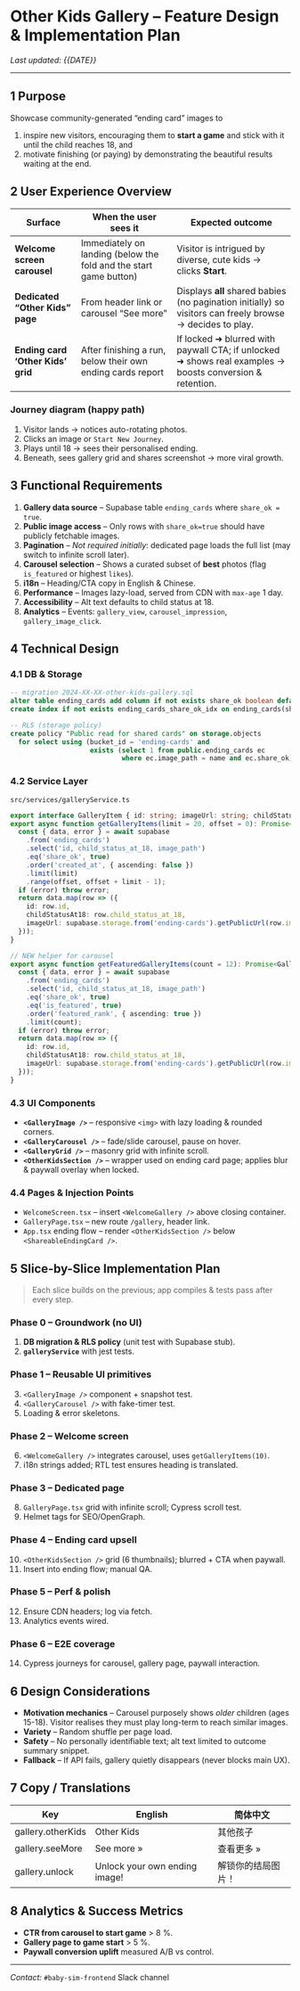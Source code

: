 # Other Kids Gallery – Feature Design & Implementation Plan

_Last updated: {{DATE}}_

---

## 1  Purpose
Showcase community-generated “ending card” images to
1. inspire new visitors, encouraging them to **start a game** and stick with it until the child reaches 18, and
2. motivate finishing (or paying) by demonstrating the beautiful results waiting at the end.

## 2  User Experience Overview

| Surface | When the user sees it | Expected outcome |
|---------|-----------------------|------------------|
| **Welcome screen carousel** | Immediately on landing (below the fold and the start game button) | Visitor is intrigued by diverse, cute kids → clicks **Start**. |
| **Dedicated “Other Kids” page** | From header link or carousel “See more” | Displays **all** shared babies (no pagination initially) so visitors can freely browse → decides to play. |
| **Ending card ‘Other Kids’ grid** | After finishing a run, below their own ending cards report | If locked ➜ blurred with paywall CTA; if unlocked ➜ shows real examples → boosts conversion & retention. |

### Journey diagram (happy path)
1. Visitor lands → notices auto-rotating photos.
2. Clicks an image or `Start New Journey`.
3. Plays until 18 → sees their personalised ending.
4. Beneath, sees gallery grid and shares screenshot → more viral growth.

## 3  Functional Requirements

1. **Gallery data source** – Supabase table `ending_cards` where `share_ok = true`.
2. **Public image access** – Only rows with `share_ok=true` should have publicly fetchable images.
3. **Pagination** – _Not required initially_: dedicated page loads the full list (may switch to infinite scroll later).
4. **Carousel selection** – Shows a curated subset of **best** photos (flag `is_featured` or highest `likes`).
5. **i18n** – Heading/CTA copy in English & Chinese.
6. **Performance** – Images lazy-load, served from CDN with `max-age` 1 day.
7. **Accessibility** – Alt text defaults to child status at 18.
8. **Analytics** – Events: `gallery_view`, `carousel_impression`, `gallery_image_click`.

## 4  Technical Design

### 4.1 DB & Storage
```sql
-- migration 2024-XX-XX-other-kids-gallery.sql
alter table ending_cards add column if not exists share_ok boolean default false;
create index if not exists ending_cards_share_ok_idx on ending_cards(share_ok) where share_ok;

-- RLS (storage policy)
create policy "Public read for shared cards" on storage.objects
  for select using (bucket_id = 'ending-cards' and
                    exists (select 1 from public.ending_cards ec
                            where ec.image_path = name and ec.share_ok));
```

### 4.2 Service Layer
`src/services/galleryService.ts`
```ts
export interface GalleryItem { id: string; imageUrl: string; childStatusAt18: string }
export async function getGalleryItems(limit = 20, offset = 0): Promise<GalleryItem[]> {
  const { data, error } = await supabase
    .from('ending_cards')
    .select('id, child_status_at_18, image_path')
    .eq('share_ok', true)
    .order('created_at', { ascending: false })
    .limit(limit)
    .range(offset, offset + limit - 1);
  if (error) throw error;
  return data.map(row => ({
    id: row.id,
    childStatusAt18: row.child_status_at_18,
    imageUrl: supabase.storage.from('ending-cards').getPublicUrl(row.image_path).data.publicUrl,
  }));
}

// NEW helper for carousel
export async function getFeaturedGalleryItems(count = 12): Promise<GalleryItem[]> {
  const { data, error } = await supabase
    .from('ending_cards')
    .select('id, child_status_at_18, image_path')
    .eq('share_ok', true)
    .eq('is_featured', true)
    .order('featured_rank', { ascending: true })
    .limit(count);
  if (error) throw error;
  return data.map(row => ({
    id: row.id,
    childStatusAt18: row.child_status_at_18,
    imageUrl: supabase.storage.from('ending-cards').getPublicUrl(row.image_path).data.publicUrl,
  }));
}
```

### 4.3 UI Components
- **`<GalleryImage />`** – responsive `<img>` with lazy loading & rounded corners.
- **`<GalleryCarousel />`** – fade/slide carousel, pause on hover.
- **`<GalleryGrid />`** – masonry grid with infinite scroll.
- **`<OtherKidsSection />`** – wrapper used on ending card page; applies blur & paywall overlay when locked.

### 4.4 Pages & Injection Points
- `WelcomeScreen.tsx` – insert `<WelcomeGallery />` above closing container.
- `GalleryPage.tsx` – new route `/gallery`, header link.
- `App.tsx` ending flow – render `<OtherKidsSection />` below `<ShareableEndingCard />`.

## 5  Slice-by-Slice Implementation Plan

> Each slice builds on the previous; app compiles & tests pass after every step.

### Phase 0 – Groundwork (no UI)
1. **DB migration & RLS policy** (unit test with Supabase stub).
2. **`galleryService`** with jest tests.

### Phase 1 – Reusable UI primitives
3. `<GalleryImage />` component + snapshot test.
4. `<GalleryCarousel />` with fake-timer test.
5. Loading & error skeletons.

### Phase 2 – Welcome screen
6. `<WelcomeGallery />` integrates carousel, uses `getGalleryItems(10)`.
7. i18n strings added; RTL test ensures heading is translated.

### Phase 3 – Dedicated page
8. `GalleryPage.tsx` grid with infinite scroll; Cypress scroll test.
9. Helmet tags for SEO/OpenGraph.

### Phase 4 – Ending card upsell
10. `<OtherKidsSection />` grid (6 thumbnails); blurred + CTA when paywall.
11. Insert into ending flow; manual QA.

### Phase 5 – Perf & polish
12. Ensure CDN headers; log via fetch.
13. Analytics events wired.

### Phase 6 – E2E coverage
14. Cypress journeys for carousel, gallery page, paywall interaction.

## 6  Design Considerations
* **Motivation mechanics** – Carousel purposely shows *older* children (ages 15-18). Visitor realises they must play long-term to reach similar images.
* **Variety** – Random shuffle per page load.
* **Safety** – No personally identifiable text; alt text limited to outcome summary snippet.
* **Fallback** – If API fails, gallery quietly disappears (never blocks main UX).

## 7  Copy / Translations
| Key | English | 简体中文 |
|-----|---------|----------|
| gallery.otherKids | Other Kids | 其他孩子 |
| gallery.seeMore | See more » | 查看更多 » |
| gallery.unlock | Unlock your own ending image! | 解锁你的结局图片！ |

## 8  Analytics & Success Metrics
* **CTR from carousel to start game** > 8 %.
* **Gallery page to game start** > 5 %.
* **Paywall conversion uplift** measured A/B vs control.

---

_Contact:_ `#baby-sim-frontend` Slack channel 